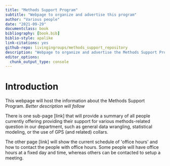 ```yaml
---
title: "Methods Support Program"
subtitle: "Webpage to organize and advertise this program"
author: "Various people"
date: "2021-09-29"
documentclass: book
bibliography: [book.bib]
biblio-style: apalike
link-citations: yes
github-repo: livingingroups/methods_support_repository
description: "Webpage to organize and advertise the Methods Support Program at the EAS department/MPI-AB"
editor_options: 
  chunk_output_type: console
---
```







# Introduction
This webpage will host the information about the Methods Support Program. *Better description will follow*

There is one sub-page [link] that will provide a summary of all people currently offering providing their support for various methods-related question in our department, such as general data wrangling, statistical modeling, or the use of GPS (and related) collars.

The other page [link] will show the current schedule of 'office hours' and how to contact the people with office hours. Some people will have office hours at a fixed day and time, whereas others can be contacted to setup a meeting.


